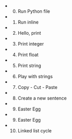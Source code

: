 - 0. Run Python file 
-  1. Run inline 
-  2. Hello, print 
- 3. Print integer 
- 4. Print float 
- 5. Print string 
- 6. Play with strings 
- 7. Copy - Cut - Paste 
- 8. Create a new sentence 
- 9. Easter Egg
- 9. Easter Egg
- 10. Linked list cycle 


